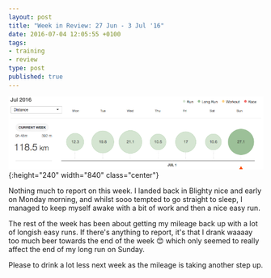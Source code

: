 ```yaml
---
layout: post
title: "Week in Review: 27 Jun - 3 Jul '16"
date: 2016-07-04 12:05:55 +0100
tags:
- training
- review
type: post
published: true
---
```


![Week in Review: 27 Jun - 3 Jul '16](/img/week-in-review-27Jun-3Jul16.png){:height="240" width="840" class="center"}

Nothing much to report on this week. I landed back in Blighty nice and early on Monday morning, and whilst sooo tempted to go straight to sleep, I managed to keep myself awake with a bit of work and then a nice easy run.

The rest of the week has been about getting my mileage back up with a lot of longish easy runs. If there's anything to report, it's that I drank waaaay too much beer towards the end of the week :blush: which only seemed to really affect the end of my long run on Sunday.

Please to drink a lot less next week as the mileage is taking another step up.
